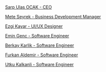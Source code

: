 
<a href=https://uk.linkedin.com/in/sarpulas target=_blank>Sarp Ulas OCAK - CEO </a>

<a href=https://tr.linkedin.com/in/meteseyrek target=_blank>Mete Seyrek - Business Development Manager </a>

<a href=https://www.linkedin.com/in/ezgikayar target=_blank>Ezgi Kayar - UI/UX Designer </a>

<a href=https://www.linkedin.com/in/emingench target=_blank>Emin Genc - Software Engineer </a>

<a href=https://www.linkedin.com/in/berkaykarlik target=_blank>Berkay Karlik - Software Engineer </a>

<a href=https://www.linkedin.com/in/furkanaldemir target=_blank>Furkan Aldemir - Software Engineer </a>

<a href=https://www.linkedin.com/in/utku-kalkanli target=_blank>Utku Kalkanli - Software Engineer </a>
